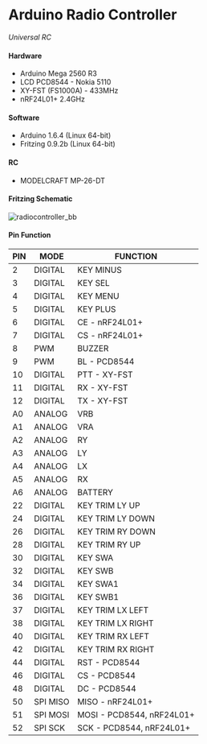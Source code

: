 # **Arduino Radio Controller** #

*Universal RC*

#### Hardware

- Arduino Mega 2560 R3
- LCD PCD8544 - Nokia 5110
- XY-FST (FS1000A) - 433MHz
- nRF24L01+ 2.4GHz

#### Software

- Arduino 1.6.4 (Linux 64-bit)
- Fritzing 0.9.2b (Linux 64-bit)

#### RC

- MODELCRAFT MP-26-DT

#### Fritzing Schematic

![radiocontroller_bb](https://cloud.githubusercontent.com/assets/8116937/7807015/f3ace526-0387-11e5-8351-af93c5dc5dd5.png)

#### Pin Function

| PIN    | MODE           | FUNCTION                       |
|--------|----------------|--------------------------------|
|    2   |  DIGITAL       |  KEY MINUS                     |
|    3   |  DIGITAL       |  KEY SEL                       |
|    4   |  DIGITAL       |  KEY MENU                      |
|    5   |  DIGITAL       |  KEY PLUS                      |
|    6   |  DIGITAL       |  CE - nRF24L01+                |
|    7   |  DIGITAL       |  CS - nRF24L01+                |
|    8   |  PWM           |  BUZZER                        |
|    9   |  PWM           |  BL - PCD8544                  |
|   10   |  DIGITAL       |  PTT - XY-FST                  |
|   11   |  DIGITAL       |  RX - XY-FST                   |
|   12   |  DIGITAL       |  TX - XY-FST                   |
|   A0   |  ANALOG        |  VRB                           |
|   A1   |  ANALOG        |  VRA                           |
|   A2   |  ANALOG        |  RY                            |
|   A3   |  ANALOG        |  LY                            |
|   A4   |  ANALOG        |  LX                            |
|   A5   |  ANALOG        |  RX                            |
|   A6   |  ANALOG        |  BATTERY                       |
|   22   |  DIGITAL       |  KEY TRIM LY UP                |
|   24   |  DIGITAL       |  KEY TRIM LY DOWN              |
|   26   |  DIGITAL       |  KEY TRIM RY DOWN              |
|   28   |  DIGITAL       |  KEY TRIM RY UP                |
|   30   |  DIGITAL       |  KEY SWA                       |
|   32   |  DIGITAL       |  KEY SWB                       |
|   34   |  DIGITAL       |  KEY SWA1                      |
|   36   |  DIGITAL       |  KEY SWB1                      |
|   37   |  DIGITAL       |  KEY TRIM LX LEFT              |
|   38   |  DIGITAL       |  KEY TRIM LX RIGHT             |
|   40   |  DIGITAL       |  KEY TRIM RX LEFT              |
|   42   |  DIGITAL       |  KEY TRIM RX RIGHT             |
|   44   |  DIGITAL       |  RST - PCD8544                 |
|   46   |  DIGITAL       |  CS - PCD8544                  |
|   48   |  DIGITAL       |  DC - PCD8544                  |
|   50   |  SPI MISO      |  MISO - nRF24L01+              |
|   51   |  SPI MOSI      |  MOSI - PCD8544, nRF24L01+     |
|   52   |  SPI SCK       |  SCK - PCD8544, nRF24L01+      |